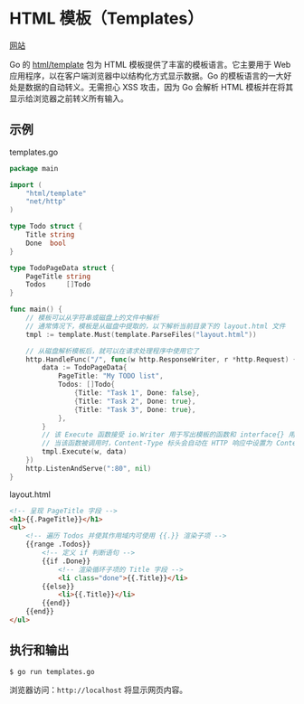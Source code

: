 # HTML 模板（Templates）<!-- omit in toc -->

[网站](https://gowebexamples.com/templates/)

Go 的 [html/template](https://pkg.go.dev/text/template) 包为 HTML 模板提供了丰富的模板语言。它主要用于 Web 应用程序，以在客户端浏览器中以结构化方式显示数据。Go 的模板语言的一大好处是数据的自动转义。无需担心 XSS 攻击，因为 Go 会解析 HTML 模板并在将其显示给浏览器之前转义所有输入。

## 示例

templates.go

```go
package main

import (
	"html/template"
	"net/http"
)

type Todo struct {
	Title string
	Done  bool
}

type TodoPageData struct {
	PageTitle string
	Todos     []Todo
}

func main() {
	// 模板可以从字符串或磁盘上的文件中解析
	// 通常情况下，模板是从磁盘中提取的，以下解析当前目录下的 layout.html 文件
	tmpl := template.Must(template.ParseFiles("layout.html"))

	// 从磁盘解析模板后，就可以在请求处理程序中使用它了
	http.HandleFunc("/", func(w http.ResponseWriter, r *http.Request) {
		data := TodoPageData{
			PageTitle: "My TODO list",
			Todos: []Todo{
				{Title: "Task 1", Done: false},
				{Title: "Task 2", Done: true},
				{Title: "Task 3", Done: true},
			},
		}
		// 该 Execute 函数接受 io.Writer 用于写出模板的函数和 interface{} 用于将数据传递到模板中的函数
		// 当该函数被调用时，Content-Type 标头会自动在 HTTP 响应中设置为 Content-Type: text/html; charset=utf-8
		tmpl.Execute(w, data)
	})
	http.ListenAndServe(":80", nil)
}
```

layout.html

```HTML
<!-- 呈现 PageTitle 字段 -->
<h1>{{.PageTitle}}</h1>
<ul>
    <!-- 遍历 Todos 并使其作用域内可使用 {{.}} 渲染子项 -->
    {{range .Todos}}
        <!-- 定义 if 判断语句 -->
        {{if .Done}}
            <!-- 渲染循环子项的 Title 字段 -->
            <li class="done">{{.Title}}</li>
        {{else}}
            <li>{{.Title}}</li>
        {{end}}
    {{end}}
</ul>
```

## 执行和输出

```
$ go run templates.go
```

浏览器访问：`http://localhost` 将显示网页内容。
